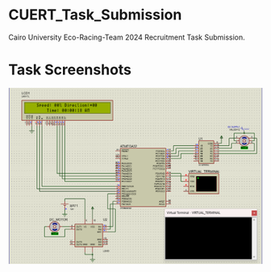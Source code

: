 # CUERT_Task_Submission
Cairo University Eco-Racing-Team 2024 Recruitment Task Submission.
# Task Screenshots
![First](Screenshots/0.png)

